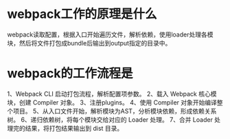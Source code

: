 # webpack工作的原理是什么
webpack读取配置，根据入口开始遍历文件，解析依赖，使用loader处理各模块，然后将文件打包成bundle后输出到output指定的目录中。
# webpack的工作流程是
1、Webpack CLI 启动打包流程，解析配置项参数。
2、载入 Webpack 核心模块，创建 Compiler 对象。
3、注册plugins。
4、使用 Compiler 对象开始编译整个项目。
5、从入口文件开始，解析模块为AST，分析模块依赖，形成依赖关系树。
6、递归依赖树，将每个模块交给对应的 Loader 处理。
7、合并 Loader 处理完的结果，将打包结果输出到 dist 目录。